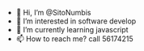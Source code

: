- 👋 Hi, I’m @SitoNumbis
- 👀 I’m interested in software develop
- 🌱 I’m currently learning javascript
- 📫 How to reach me? call 56174215
